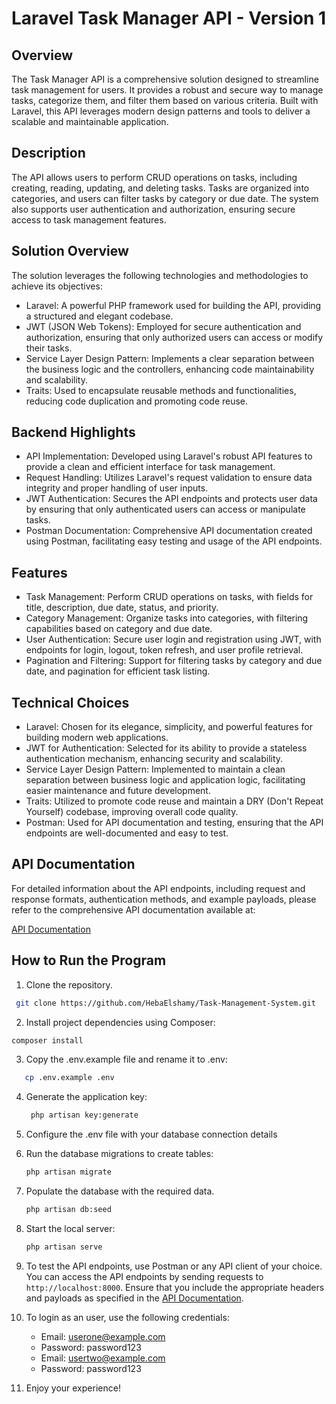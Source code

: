 # Laravel Task Manager API - Version 1

## Overview
The Task Manager API is a comprehensive solution designed to streamline task management for users. It provides a robust and secure way to manage tasks, categorize them, and filter them based on various criteria. Built with Laravel, this API leverages modern design patterns and tools to deliver a scalable and maintainable application.

## Description
The API allows users to perform CRUD operations on tasks, including creating, reading, updating, and deleting tasks. Tasks are organized into categories, and users can filter tasks by category or due date. The system also supports user authentication and authorization, ensuring secure access to task management features.

## Solution Overview
The solution leverages the following technologies and methodologies to achieve its objectives:
- Laravel: A powerful PHP framework used for building the API, providing a structured and elegant codebase.
- JWT (JSON Web Tokens): Employed for secure authentication and authorization, ensuring that only authorized users can access or modify their tasks.
- Service Layer Design Pattern: Implements a clear separation between the business logic and the controllers, enhancing code maintainability and scalability.
- Traits: Used to encapsulate reusable methods and functionalities, reducing code duplication and promoting code reuse.
  
## Backend Highlights
- API Implementation: Developed using Laravel's robust API features to provide a clean and efficient interface for task management.
- Request Handling: Utilizes Laravel's request validation to ensure data integrity and proper handling of user inputs.
- JWT Authentication: Secures the API endpoints and protects user data by ensuring that only authenticated users can access or manipulate tasks.
- Postman Documentation: Comprehensive API documentation created using Postman, facilitating easy testing and usage of the API endpoints.
  
## Features
- Task Management: Perform CRUD operations on tasks, with fields for title, description, due date, status, and priority.
- Category Management: Organize tasks into categories, with filtering capabilities based on category and due date.
- User Authentication: Secure user login and registration using JWT, with endpoints for login, logout, token refresh, and user profile retrieval.
- Pagination and Filtering: Support for filtering tasks by category and due date, and pagination for efficient task listing.
  
## Technical Choices
- Laravel: Chosen for its elegance, simplicity, and powerful features for building modern web applications.
- JWT for Authentication: Selected for its ability to provide a stateless authentication mechanism, enhancing security and scalability.
- Service Layer Design Pattern: Implemented to maintain a clean separation between business logic and application logic, facilitating easier maintenance and future development.
- Traits: Utilized to promote code reuse and maintain a DRY (Don't Repeat Yourself) codebase, improving overall code quality.
- Postman: Used for API documentation and testing, ensuring that the API endpoints are well-documented and easy to test.
## API Documentation

For detailed information about the API endpoints, including request and response formats, authentication methods, and example payloads, please refer to the comprehensive API documentation available at:

[API Documentation](https://documenter.getpostman.com/view/25951230/2sAXjRUp3r)

## How to Run the Program

1. Clone the repository.
  ```bash
   git clone https://github.com/HebaElshamy/Task-Management-System.git

```
2.  Install project dependencies using Composer:
   ```bash
   composer install
```

3. Copy the .env.example file and rename it to .env:
 ```bash
    cp .env.example .env
```
4. Generate the application key:
   ```bash
    php artisan key:generate
5. Configure the .env file with your database connection details   
6. Run the database migrations to create tables:
    ```bash
    php artisan migrate

7. Populate the database with the required data.
    ```bash
    php artisan db:seed
8. Start the local server:
    ```bash
    php artisan serve
9. To test the API endpoints, use Postman or any API client of your choice. You can access the API endpoints by sending requests to `http://localhost:8000`. Ensure that you include the appropriate headers and payloads as specified in the [API Documentation](https://documenter.getpostman.com/view/25951230/2sAXjRUp3r).

10. To login as an user, use the following credentials:
    
    - Email: userone@example.com
    - Password: password123
    - Email: usertwo@example.com
    - Password: password123
11. Enjoy your experience!
